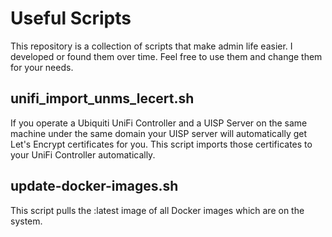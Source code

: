 # Useful Scripts
 
This repository is a collection of scripts that make admin life easier.
I developed or found them over time. Feel free to use them and change them for your needs.

## unifi_import_unms_lecert.sh

If you operate a Ubiquiti UniFi Controller and a UISP Server on the same machine under the same domain your UISP server will automatically get Let's Encrypt certificates for you.
This script imports those certificates to your UniFi Controller automatically.

## update-docker-images.sh

This script pulls the :latest image of all Docker images which are on the system.
